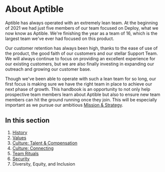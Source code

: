 # About Aptible

Aptible has always operated with an extremely lean team. At the beginning of 2021 we had just five members of our team focused on Deploy, what we now know as Aptible. We're finishing the year as a team of 16, which is the largest team we've ever had focused on this product.

Our customer retention has always been high, thanks to the ease of use of the product, the good faith of our customers and our stellar Support Team. We will always continue to focus on providing an excellent experience for our existing customers, but we are also finally investing in expanding our outreach and growing our customer base.

Though we've been able to operate with such a lean team for so long, our first focus is making sure we have the right team in place to achieve our next phase of growth. This handbook is an opportunity to not only help prospective team members learn about Aptible but also to ensure new team members can hit the ground running once they join. This will be especially important as we pursue our ambitious [Mission & Strategy](/mission-strategy.md).

## In this section
1. [History](history.md)
2. [Values](values.md)
3. [Culture: Talent & Compensation](talent.md)
4. [Culture: Connecting](connecting.md)
5. [Team Rituals](rituals.md)
6. [Security](security.md)
7. Diversity, Equity, and Inclusion
